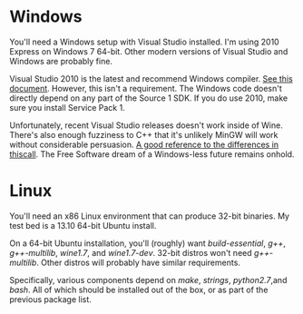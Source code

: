# Windows

You'll need a Windows setup with Visual Studio installed.  I'm using
2010 Express on Windows 7 64-bit.  Other modern versions of Visual Studio
and Windows are probably fine.

Visual Studio 2010 is the latest and recommend Windows compiler. [See this
document](https://developer.valvesoftware.com/wiki/Compiler_Choices).
However, this isn't a requirement.  The Windows code doesn't directly
depend on any part of the Source 1 SDK.  If you do use 2010, make sure
you install Service Pack 1.

Unfortunately, recent Visual Studio releases doesn't work inside of Wine.
There's also enough fuzziness to C++ that it's unlikely MinGW will work
without considerable persuasion.  [A good reference to the differences in
thiscall](http://www.ownedcore.com/forums/world-of-warcraft/world-of-warcraft-bots-programs/wow-memory-editing/281008-gcc-thiscall-calling-convention-linux-win32-mingw.html).
The Free Software dream of a Windows-less future remains onhold.

# Linux

You'll need an x86 Linux environment that can produce 32-bit binaries.
My test bed is a 13.10 64-bit Ubuntu install.

On a 64-bit Ubuntu installation, you'll (roughly) want *build-essential*,
*g++*, *g++-multilib*, *wine1.7*, and *wine1.7-dev*.  32-bit distros
won't need *g++-multilib*.  Other distros will probably have similar
requirements.

Specifically, various components depend on *make*, *strings*,
*python2.7*,and *bash*.  All of which should be installed out of the box,
or as part of the previous package list.

